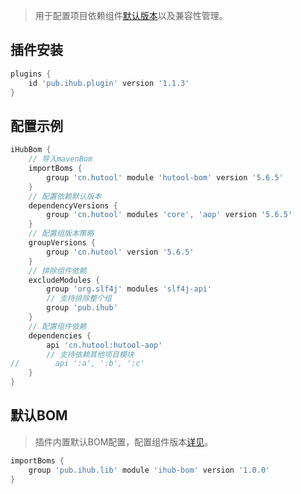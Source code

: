 > 用于配置项目依赖组件[默认版本](/iHubBom?id=默认版本)以及兼容性管理。

## 插件安装

```groovy
plugins {
    id 'pub.ihub.plugin' version '1.1.3'
}
```

## 配置示例

```groovy
iHubBom {
    // 导入mavenBom
    importBoms {
        group 'cn.hutool' module 'hutool-bom' version '5.6.5'
    }
    // 配置依赖默认版本
    dependencyVersions {
        group 'cn.hutool' modules 'core', 'aop' version '5.6.5'
    }
    // 配置组版本策略
    groupVersions {
        group 'cn.hutool' version '5.6.5'
    }
    // 排除组件依赖
    excludeModules {
        group 'org.slf4j' modules 'slf4j-api'
        // 支持排除整个组
        group 'pub.ihub'
    }
    // 配置组件依赖
    dependencies {
        api 'cn.hutool:hutool-aop'
        // 支持依赖其他项目模块
//        api ':a', ':b', ':c'
    }
}
```

## 默认BOM

> 插件内置默认BOM配置，配置组件版本[详见](https://mvnrepository.com/artifact/pub.ihub.lib/ihub-bom)。

```groovy
importBoms {
    group 'pub.ihub.lib' module 'ihub-bom' version '1.0.0'
}
```